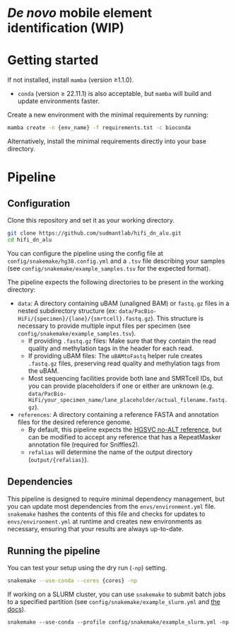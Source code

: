 # *De novo* mobile element identification (WIP)

# Getting started

If not installed, install `mamba` (version ≥1.1.0). 
* `conda` (version ≥ 22.11.1) is also acceptable, but `mamba` will build and update environments faster.

Create a new environment with the minimal requirements by running:
```bash
mamba create -n {env_name} -f requirements.txt -c bioconda
```

Alternatively, install the minimal requirements directly into your base directory.

# Pipeline

## Configuration

Clone this repository and set it as your working directory.
```bash
git clone https://github.com/sudmantlab/hifi_dn_alu.git
cd hifi_dn_alu
```

You can configure the pipeline using the config file at `config/snakemake/hg38.config.yml` and a `.tsv` file describing your samples (see `config/snakemake/example_samples.tsv` for the expected format).

The pipeline expects the following directories to be present in the working directory:
* `data`: A directory containing uBAM (unaligned BAM) or `fastq.gz` files in a nested subdirectory structure (ex: `data/PacBio-HiFi/{specimen}/{lane}/{smrtcell}.fastq.gz`). This structure is necessary to provide multiple input files per specimen (see `config/snakemake/example_samples.tsv`).
    * If providing `.fastq.gz` files: Make sure that they contain the read quality and methylation tags in the header for each read.
    * If providing uBAM files: The `uBAMtoFastq` helper rule creates `.fastq.gz` files, preserving read quality and methylation tags from the uBAM.
    * Most sequencing facilities provide both lane and SMRTcell IDs, but you can provide placeholders if one or either are unknown (e.g. `data/PacBio-HiFi/your_specimen_name/lane_placeholder/actual_filename.fastq.gz`).
* `references`: A directory containing a reference FASTA and annotation files for the desired reference genome.
    * By default, this pipeline expects the [HGSVC no-ALT reference](https://ftp.1000genomes.ebi.ac.uk/vol1/ftp/data_collections/HGSVC2/technical/reference/20200513_hg38_NoALT/), but can be modified to accept any reference that has a RepeatMasker annotation file (required for Sniffles2).
    * `refalias` will determine the name of the output directory (`output/{refalias}`).

## Dependencies
This pipeline is designed to require minimal dependency management, but you can update most dependencies from the `envs/environment.yml` file. `snakemake` hashes the contents of this file and checks for updates to `envs/environment.yml` at runtime and creates new environments as necessary, ensuring that your results are always up-to-date. 

## Running the pipeline

You can test your setup using the dry run (`-np`) setting.
```bash
snakemake --use-conda --cores {cores} -np
```

If working on a SLURM cluster, you can use `snakemake` to submit batch jobs to a specified partition (see `config/snakemake/example_slurm.yml` and [the docs](https://snakemake.github.io/snakemake-plugin-catalog/plugins/executor/slurm.html)).

```
snakemake --use-conda --profile config/snakemake/example_slurm.yml -np
```